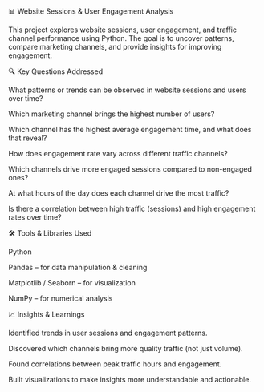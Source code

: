 📊 Website Sessions & User Engagement Analysis

This project explores website sessions, user engagement, and traffic channel performance using Python. The goal is to uncover patterns, compare marketing channels, and provide insights for improving engagement.

🔍 Key Questions Addressed

What patterns or trends can be observed in website sessions and users over time?

Which marketing channel brings the highest number of users?

Which channel has the highest average engagement time, and what does that reveal?

How does engagement rate vary across different traffic channels?

Which channels drive more engaged sessions compared to non-engaged ones?

At what hours of the day does each channel drive the most traffic?

Is there a correlation between high traffic (sessions) and high engagement rates over time?

🛠️ Tools & Libraries Used

Python

Pandas – for data manipulation & cleaning

Matplotlib / Seaborn – for visualization

NumPy – for numerical analysis

📈 Insights & Learnings

Identified trends in user sessions and engagement patterns.

Discovered which channels bring more quality traffic (not just volume).

Found correlations between peak traffic hours and engagement.

Built visualizations to make insights more understandable and actionable.
